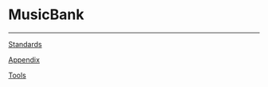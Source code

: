 # MusicBank

<hr noshade="noshade">

[Standards](Docs/standards.md)

[Appendix](Docs/appendix.md)

[Tools](Docs/tools.md)

